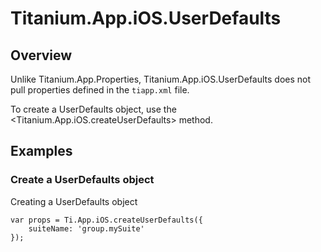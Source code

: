 # Titanium.App.iOS.UserDefaults

<TypeHeader/>

## Overview

Unlike Titanium.App.Properties, Titanium.App.iOS.UserDefaults does not pull properties defined in the `tiapp.xml` file.

To create a UserDefaults object, use the <Titanium.App.iOS.createUserDefaults> method.

## Examples

### Create a UserDefaults object

Creating a UserDefaults object

    var props = Ti.App.iOS.createUserDefaults({
        suiteName: 'group.mySuite'
    });

<ApiDocs/>
